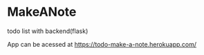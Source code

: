 # MakeANote
todo list with backend(flask)

App can be acessed at https://todo-make-a-note.herokuapp.com/

